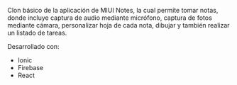 Clon básico de la aplicación de MIUI Notes, la cual permite tomar notas, donde incluye captura de audio mediante micrófono, captura de fotos mediante cámara, personalizar
hoja de cada nota, dibujar y también realizar un listado de tareas.

Desarrollado con:

  - Ionic
  - Firebase
  - React
